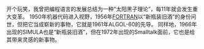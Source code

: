 开个玩笑，我曾把编程语言的发展总结为一种“太阳黑子理论”，每11年就会发生重大变革。
1950年机器代码进入视野，1956年[FORTRAN](http://baike.baidu.com/item/FORTRAN)以“新瓶装旧酒”的身份问世，但把它当成崭新的事物，它就是1961年ALGOL-60的先导。
同样地，1966年出现的SIMULA也是“新瓶装旧酒”，但在1972年出现的Smalltalk面前，它也是给其带来灵感的新事物。

